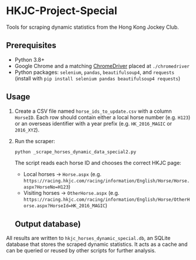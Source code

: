 # HKJC-Project-Special

Tools for scraping dynamic statistics from the Hong Kong Jockey Club.

## Prerequisites

- Python 3.8+
- Google Chrome and a matching [ChromeDriver](https://chromedriver.chromium.org/)
  placed at `./chromedriver`
- Python packages: `selenium`, `pandas`, `beautifulsoup4`, and `requests`
  (install with `pip install selenium pandas beautifulsoup4 requests`)
  
## Usage

1. Create a CSV file named `horse_ids_to_update.csv` with a column `HorseID`.
   Each row should contain either a local horse number (e.g. `H123`) or an
   overseas identifier with a year prefix (e.g. `HK_2016_MAGIC` or `2016_XYZ`).
2. Run the scraper:

   ```bash
   python _scrape_horses_dynamic_data_special2.py
   ```

   The script reads each horse ID and chooses the correct HKJC page:

   - Local horses → `Horse.aspx`
     (e.g. `https://racing.hkjc.com/racing/information/English/Horse/Horse.aspx?HorseNo=H123`)
   - Visiting horses → `OtherHorse.aspx`
     (e.g. `https://racing.hkjc.com/racing/information/English/Horse/OtherHorse.aspx?HorseId=HK_2016_MAGIC`)

   ## Output database)

All results are written to `hkjc_horses_dynamic_special.db`, an SQLite
database that stores the scraped dynamic statistics.  It acts as a cache and
can be queried or reused by other scripts for further analysis.
